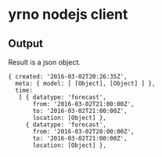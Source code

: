 # yrno nodejs client


## Output

Result is a json object.

```
{ created: '2016-03-02T20:26:35Z',
  meta: { model: [ [Object], [Object] ] },
  time: 
   [ { datatype: 'forecast',
       from: '2016-03-02T21:00:00Z',
       to: '2016-03-02T21:00:00Z',
       location: [Object] },
     { datatype: 'forecast',
       from: '2016-03-02T20:00:00Z',
       to: '2016-03-02T21:00:00Z',
       location: [Object] },
```
